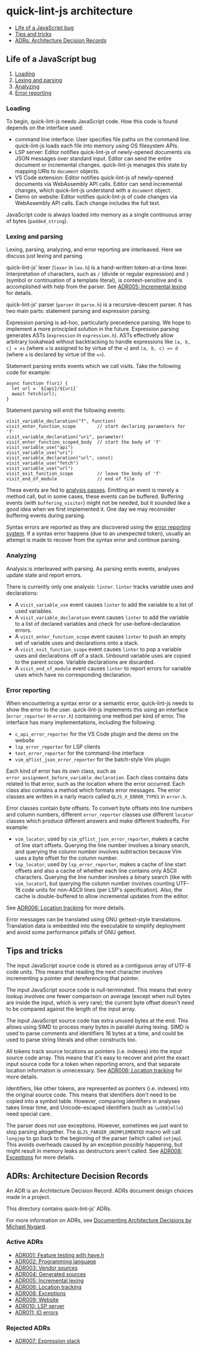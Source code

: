 # quick-lint-js architecture

* [Life of a JavaScript bug](#life-of-a-JavaScript-bug)
* [Tips and tricks](#tips-and-tricks)
* [ADRs: Architecture Decision Records](#adrs-architecture-decision-records)

## Life of a JavaScript bug

1. [Loading](#loading)
2. [Lexing and parsing](#lexing-and-parsing)
3. [Analyzing](#analyzing)
4. [Error reporting](#error-reporting)

### Loading

To begin, quick-lint-js needs JavaScript code. How this code is found depends on
the interface used:

* command line interface: User specifies file paths on the command line.
  quick-lint-js loads each file into memory using OS filesystem APIs.
* LSP server: Editor notifies quick-lint-js of newly-opened documents via JSON
  messages over standard input. Editor can send the entire document or
  incremental changes. quick-lint-js manages this state by mapping URIs to
  `document` objects.
* VS Code extension: Editor notifies quick-lint-js of newly-opened documents via
  WebAssembly API calls. Editor can send incremental changes, which
  quick-lint-js understand with a `document` object.
* Demo on website: Editor notifies quick-lint-js of code changes via
  WebAssembly API calls. Each change includes the full text.

JavaScript code is always loaded into memory as a single continuous array of
bytes (`padded_string`).

### Lexing and parsing

Lexing, parsing, analyzing, and error reporting are interleaved. Here we discuss
just lexing and parsing.

quick-lint-js' lexer (`lexer` in `lex.h`) is a hand-written token-at-a-time
lexer. Interpretation of characters, such as `/` (divide or regular expression)
and `}` (symbol or continuation of a template literal), is context-sensitive and
is accomplished with help from the parser. See [ADR005: Incremental
lexing](ADR005-Incremental-lexing.md) for details.

quick-lint-js' parser (`parser` in `parse.h`) is a recursive-descent parser. It
has two main parts: statement parsing and expression parsing.

Expression parsing is ad-hoc, particularly precedence parsing. We hope to
implement a more principled solution in the future. Expression parsing generates
ASTs (`expression` in `expression.h`). ASTs effectively allow arbitrary
lookahead without backtracking to handle expressions like `[a, b, c] = xs`
(where `a` is assigned to by virtue of the `=`) and `(a, b, c) => d` (where `a`
is declared by virtue of the `=>`).

Statement parsing emits events which we call visits. Take the following code for
example:

    async function f(uri) {
      let url = `${api}/${uri}`
      await fetch(url);
    }

Statement parsing will emit the following events:

    visit_variable_declaration("f", function)
    visit_enter_function_scope        // start declaring parameters for 'f'
    visit_variable_declaration("uri", parameter)
    visit_enter_function_scoped_body  // start the body of 'f'
    visit_variable_use("api")
    visit_variable_use("uri")
    visit_variable_declaration("url", const)
    visit_variable_use("fetch")
    visit_variable_use("url")
    visit_exit_function_scope         // leave the body of 'f'
    visit_end_of_module               // end of file

These events are fed to [analysis passes](#analyzing). Emitting an event is
merely a method call, but in some cases, these events can be buffered. Buffering
events (with `buffering_visitor`) might not be needed, but it sounded like a
good idea when we first implemented it. One day we may reconsider buffering
events during parsing.

Syntax errors are reported as they are discovered using the [error
reporting system](#error-reporting). If a syntax error happens (due to an
unexpected token), usually an attempt is made to recover from the syntax error
and continue parsing.

### Analyzing

Analysis is interleaved with parsing. As parsing emits events, analyses update
state and report errors.

There is currently only one analysis: `linter`. `linter` tracks variable uses
and declarations:

* A `visit_variable_use` event causes `linter` to add the variable to a list of
  used variables.
* A `visit_variable_declaration` event causes `linter` to add the variable to a
  list of declared variables and check for use-before-declaration errors.
* A `visit_enter_function_scope` event causes `linter` to push an empty set of
  variable uses and declarations onto a stack.
* A `visit_exit_function_scope` event causes `linter` to pop a variable uses and
  declarations off of a stack. Unbound variable uses are copied to the parent
  scope. Variable declarations are discarded.
* A `visit_end_of_module` event causes `linter` to report errors for variable
  uses which have no corresponding declaration.

### Error reporting

When encountering a syntax error or a semantic error, quick-lint-js needs to
show the error to the user. quick-lint-js implements this using an interface
(`error_reporter` in `error.h`) containing one method per kind of error. The
interface has many implementations, including the following:

* `c_api_error_reporter` for the VS Code plugin and the demo on the website
* `lsp_error_reporter` for LSP clients
* `text_error_reporter` for the command-line interface
* `vim_qflist_json_error_reporter` for the batch-style Vim plugin

Each kind of error has its own class, such as
`error_assignment_before_variable_declaration`. Each class contains data related
to that error, such as the location where the error occurred. Each class also
contains a method which formats error messages. The error classes are written in
a narly macro called `QLJS_X_ERROR_TYPES` in `error.h`.

Error classes contain byte offsets. To convert byte offsets into line numbers
and column numbers, different `error_reporter` classes use different `locator`
classes which produce different answers and make different tradeoffs. For
example:

* `vim_locator`, used by `vim_qflist_json_error_reporter`, makes a cache of line
  start offsets. Querying the line number involves a binary search, and querying
  the column number involves subtraction because Vim uses a byte offset for the
  column number.
* `lsp_locator`, used by `lsp_error_reporter`, makes a cache of line start
  offsets and also a cache of whether each line contains only ASCII characters.
  Querying the line number involves a binary search (like with `vim_locator`),
  but querying the column number involves counting UTF-16 code units for
  non-ASCII lines (per LSP's specification). Also, the cache is double-buffered
  to allow incremental updates from the editor.

See [ADR006: Location tracking](ADR006-Location-tracking.md) for more details.

Error messages can be translated using GNU gettext-style translations.
Translation data is embedded into the executable to simplify deployment and
avoid some performance pitfalls of GNU gettext.

## Tips and tricks

The input JavaScript source code is stored as a contiguous array of UTF-8 code
units. This means that reading the next character involves incrementing a
pointer and dereferencing that pointer.

The input JavaScript source code is null-terminated. This means that every
lookup involves one fewer comparison on average (except when null bytes are
inside the input, which is very rare); the current byte offset doesn't need to
be compared against the length of the input array.

The input JavaScript source code has extra unused bytes at the end. This allows
using SIMD to process many bytes in parallel during lexing. SIMD is used to
parse comments and identifiers 16 bytes at a time, and could be used to parse
string literals and other constructs too.

All tokens track source locations as pointers (i.e. indexes) into the input
source code array. This means that it's easy to recover and print the exact
input source code for a token when reporting errors, and that separate location
information is unnecessary. See [ADR006: Location
tracking](ADR006-Location-tracking.md) for more details.

Identifiers, like other tokens, are represented as pointers (i.e. indexes) into
the original source code. This means that identifiers don't need to be copied
into a symbol table. However, comparing identifiers in analyses takes linear
time, and Unicode-escaped identifiers (such as `\u{68}ello`) need special care.

The parser does not use exceptions. However, sometimes we just want to stop
parsing altogether. The `QLJS_PARSER_UNIMPLEMENTED` macro will call `longjmp` to
go back to the beginning of the parser (which called `setjmp`). This avoids
overheads caused by an exception *possibly* happening, but might result in
memory leaks as destructors aren't called. See [ADR008:
Exceptions](ADR008-Exceptions.md) for more details.

## ADRs: Architecture Decision Records

An ADR is an Architecture Decision Record. ADRs document design choices made in
a project.

This directory contains quick-lint-js' ADRs.

For more information on ADRs, see [Documenting Architecture Decisions by Michael
Nygard][ADR-bible].

### Active ADRs

* [ADR001: Feature testing with have.h](ADR001-Feature-testing-with-have-h.md)
* [ADR002: Programming language](ADR002-Programming-language.md)
* [ADR003: Vendor sources](ADR003-Vendor-sources.md)
* [ADR004: Generated sources](ADR004-Generated-sources.md)
* [ADR005: Incremental lexing](ADR005-Incremental-lexing.md)
* [ADR006: Location tracking](ADR006-Location-tracking.md)
* [ADR008: Exceptions](ADR008-Exceptions.md)
* [ADR009: Website](ADR009-Website.md)
* [ADR010: LSP server](ADR010-LSP-server.md)
* [ADR011: IO errors](ADR011-IO-errors.md)

### Rejected ADRs

* [ADR007: Expression stack](ADR007-Expression-stack.md)

[ADR-bible]: https://cognitect.com/blog/2011/11/15/documenting-architecture-decisions
